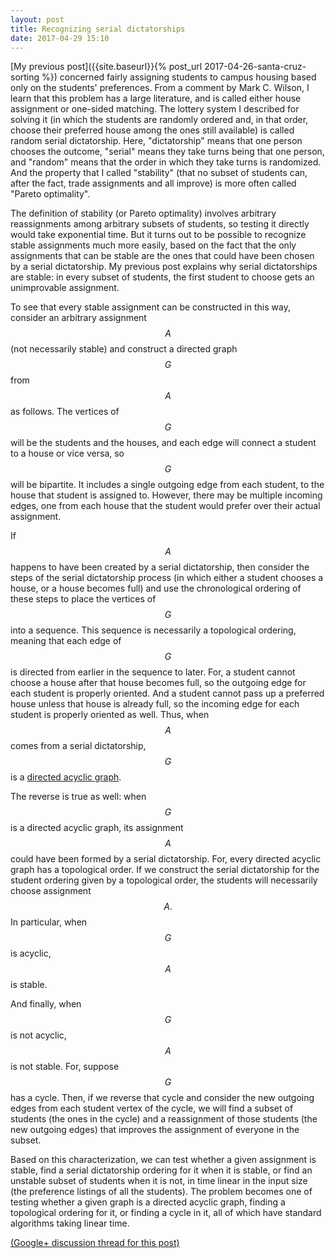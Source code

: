 ```yaml
---
layout: post
title: Recognizing serial dictatorships
date: 2017-04-29 15:10
---
```

[My previous post]({{site.baseurl}}{% post_url 2017-04-26-santa-cruz-sorting %}) concerned fairly assigning students to campus housing based only on the students' preferences. From a comment by Mark C. Wilson, I learn that this problem has a large literature, and is called either house assignment or one-sided matching. The lottery system I described for solving it (in which the students are randomly ordered and, in that order, choose their preferred house among the ones still available) is called random serial dictatorship. Here, "dictatorship" means that one person chooses the outcome, "serial" means they take turns being that one person, and "random" means that the order in which they take turns is randomized. And the property that I called "stability" (that no subset of students can, after the fact, trade assignments and all improve) is more often called "Pareto optimality".

The definition of stability (or Pareto optimality) involves arbitrary reassignments among arbitrary subsets of students, so testing it directly would take exponential time. But it turns out to be possible to recognize stable assignments much more easily, based on the fact that the only assignments that can be stable are the ones that could have been chosen by a serial dictatorship.
My previous post explains why serial dictatorships are stable: in every subset of students, the first student to choose gets an unimprovable assignment.

To see that every stable assignment can be constructed in this way, consider an arbitrary assignment $$A$$ (not necessarily stable) and construct a directed graph $$G$$ from $$A$$ as follows. The vertices of $$G$$ will be the students and the houses, and each edge will connect a student to a house or vice versa, so $$G$$ will be bipartite. It includes a single outgoing edge from each student, to the house that student is assigned to. However, there may be multiple incoming edges, one from each house that the student would prefer over their actual assignment.

If $$A$$ happens to have been created by a serial dictatorship, then consider the steps of the serial dictatorship process (in which either a student chooses a house, or a house becomes full) and use the chronological ordering of these steps to place the vertices of $$G$$ into a sequence. This sequence is necessarily a topological ordering, meaning that each edge of $$G$$ is directed from earlier in the sequence to later. For, a student cannot choose a house after that house becomes full, so the outgoing edge for each student is properly oriented. And a student cannot pass up a preferred house unless that house is already full, so the incoming edge for each student is properly oriented as well. Thus, when $$A$$ comes from a serial dictatorship, $$G$$ is a [directed acyclic graph](https://en.wikipedia.org/wiki/Directed_acyclic_graph).

The reverse is true as well: when $$G$$ is a directed acyclic graph, its assignment $$A$$ could have been formed by a serial dictatorship. For, every directed acyclic graph has a topological order. If we construct the serial dictatorship for the student ordering given by a topological order, the students will necessarily choose assignment $$A.$$ In particular, when $$G$$ is acyclic, $$A$$ is stable.

And finally, when $$G$$ is not acyclic, $$A$$ is not stable. For, suppose $$G$$ has a cycle. Then, if we reverse that cycle and consider the new outgoing edges from each student vertex of the cycle, we will find a subset of students (the ones in the cycle) and a reassignment of those students (the new outgoing edges) that improves the assignment of everyone in the subset.

Based on this characterization, we can test whether a given assignment is stable, find a serial dictatorship ordering for it when it is stable, or find an unstable subset of students when it is not, in time linear in the input size (the preference listings of all the students). The problem becomes one of testing whether a given graph is a directed acyclic graph, finding a topological ordering for it, or finding a cycle in it, all of which have standard algorithms taking linear time.

[(Google+ discussion thread for this post)](https://plus.google.com/100003628603413742554/posts/7F8J5Cc5CWj)